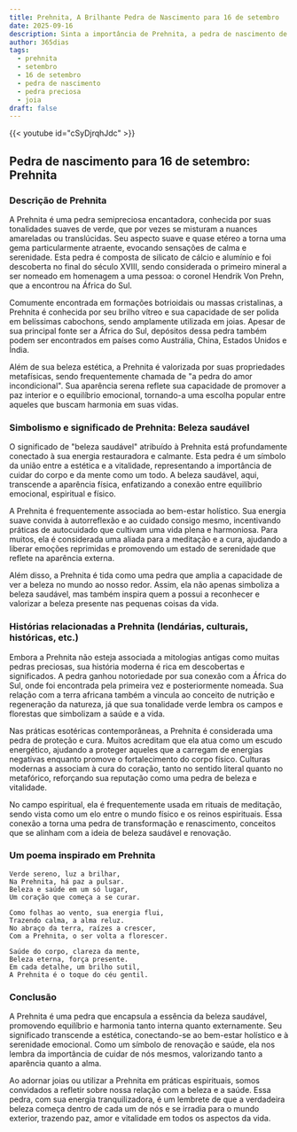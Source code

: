 ```yaml
---
title: Prehnita, A Brilhante Pedra de Nascimento para 16 de setembro
date: 2025-09-16
description: Sinta a importância de Prehnita, a pedra de nascimento de 16 de setembro que simboliza Beleza saudável. Deixe que sua beleza e significado iluminem seu dia.
author: 365dias
tags:
  - prehnita
  - setembro
  - 16 de setembro
  - pedra de nascimento
  - pedra preciosa
  - joia
draft: false
---
```


{{< youtube id="cSyDjrqhJdc" >}}

## Pedra de nascimento para 16 de setembro: Prehnita

### Descrição de Prehnita

A Prehnita é uma pedra semipreciosa encantadora, conhecida por suas tonalidades suaves de verde, que por vezes se misturam a nuances amareladas ou translúcidas. Seu aspecto suave e quase etéreo a torna uma gema particularmente atraente, evocando sensações de calma e serenidade. Esta pedra é composta de silicato de cálcio e alumínio e foi descoberta no final do século XVIII, sendo considerada o primeiro mineral a ser nomeado em homenagem a uma pessoa: o coronel Hendrik Von Prehn, que a encontrou na África do Sul.

Comumente encontrada em formações botrioidais ou massas cristalinas, a Prehnita é conhecida por seu brilho vítreo e sua capacidade de ser polida em belíssimas cabochons, sendo amplamente utilizada em joias. Apesar de sua principal fonte ser a África do Sul, depósitos dessa pedra também podem ser encontrados em países como Austrália, China, Estados Unidos e Índia.

Além de sua beleza estética, a Prehnita é valorizada por suas propriedades metafísicas, sendo frequentemente chamada de "a pedra do amor incondicional". Sua aparência serena reflete sua capacidade de promover a paz interior e o equilíbrio emocional, tornando-a uma escolha popular entre aqueles que buscam harmonia em suas vidas.

### Simbolismo e significado de Prehnita: Beleza saudável

O significado de "beleza saudável" atribuído à Prehnita está profundamente conectado à sua energia restauradora e calmante. Esta pedra é um símbolo da união entre a estética e a vitalidade, representando a importância de cuidar do corpo e da mente como um todo. A beleza saudável, aqui, transcende a aparência física, enfatizando a conexão entre equilíbrio emocional, espiritual e físico.

A Prehnita é frequentemente associada ao bem-estar holístico. Sua energia suave convida à autorreflexão e ao cuidado consigo mesmo, incentivando práticas de autocuidado que cultivam uma vida plena e harmoniosa. Para muitos, ela é considerada uma aliada para a meditação e a cura, ajudando a liberar emoções reprimidas e promovendo um estado de serenidade que reflete na aparência externa.

Além disso, a Prehnita é tida como uma pedra que amplia a capacidade de ver a beleza no mundo ao nosso redor. Assim, ela não apenas simboliza a beleza saudável, mas também inspira quem a possui a reconhecer e valorizar a beleza presente nas pequenas coisas da vida.

### Histórias relacionadas a Prehnita (lendárias, culturais, históricas, etc.)

Embora a Prehnita não esteja associada a mitologias antigas como muitas pedras preciosas, sua história moderna é rica em descobertas e significados. A pedra ganhou notoriedade por sua conexão com a África do Sul, onde foi encontrada pela primeira vez e posteriormente nomeada. Sua relação com a terra africana também a vincula ao conceito de nutrição e regeneração da natureza, já que sua tonalidade verde lembra os campos e florestas que simbolizam a saúde e a vida.

Nas práticas esotéricas contemporâneas, a Prehnita é considerada uma pedra de proteção e cura. Muitos acreditam que ela atua como um escudo energético, ajudando a proteger aqueles que a carregam de energias negativas enquanto promove o fortalecimento do corpo físico. Culturas modernas a associam à cura do coração, tanto no sentido literal quanto no metafórico, reforçando sua reputação como uma pedra de beleza e vitalidade.

No campo espiritual, ela é frequentemente usada em rituais de meditação, sendo vista como um elo entre o mundo físico e os reinos espirituais. Essa conexão a torna uma pedra de transformação e renascimento, conceitos que se alinham com a ideia de beleza saudável e renovação.

### Um poema inspirado em Prehnita

```
Verde sereno, luz a brilhar,  
Na Prehnita, há paz a pulsar.  
Beleza e saúde em um só lugar,  
Um coração que começa a se curar.  

Como folhas ao vento, sua energia flui,  
Trazendo calma, a alma reluz.  
No abraço da terra, raízes a crescer,  
Com a Prehnita, o ser volta a florescer.  

Saúde do corpo, clareza da mente,  
Beleza eterna, força presente.  
Em cada detalhe, um brilho sutil,  
A Prehnita é o toque do céu gentil.  
```

### Conclusão

A Prehnita é uma pedra que encapsula a essência da beleza saudável, promovendo equilíbrio e harmonia tanto interna quanto externamente. Seu significado transcende a estética, conectando-se ao bem-estar holístico e à serenidade emocional. Como um símbolo de renovação e saúde, ela nos lembra da importância de cuidar de nós mesmos, valorizando tanto a aparência quanto a alma.

Ao adornar joias ou utilizar a Prehnita em práticas espirituais, somos convidados a refletir sobre nossa relação com a beleza e a saúde. Essa pedra, com sua energia tranquilizadora, é um lembrete de que a verdadeira beleza começa dentro de cada um de nós e se irradia para o mundo exterior, trazendo paz, amor e vitalidade em todos os aspectos da vida.